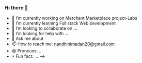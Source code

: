 ### Hi there 👋

- 🔭 I’m currently working on Merchant Marketplace project-Labs
- 🌱 I’m currently learning Full stack Web development
- 👯 I’m looking to collaborate on ...
- 🤔 I’m looking for help with ...
- 💬 Ask me about 
- 📫 How to reach me: nandhinimadan20@gmail.com
- 😄 Pronouns: ...
- ⚡ Fun fact: ...
-->
